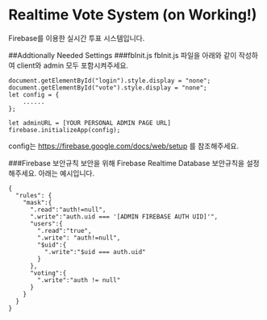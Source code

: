# Realtime Vote System (on Working!)
Firebase를 이용한 실시간 투표 시스템입니다.

##Addtionally Needed Settings
###fbInit.js
fbInit.js 파일을 아래와 같이 작성하여 client와 admin 모두 포함시켜주세요.
```
document.getElementById("login").style.display = "none";
document.getElementById("vote").style.display = "none";
let config = {
    ......
};

let adminURL = [YOUR PERSONAL ADMIN PAGE URL]
firebase.initializeApp(config);
```
config는 https://firebase.google.com/docs/web/setup 를 참조해주세요.

###Firebase 보안규칙
보안을 위해 Firebase Realtime Database 보안규칙을 설정해주세요. 아래는 예시입니다.
```
{
  "rules": {
    "mask":{
      ".read":"auth!=null",
      ".write":"auth.uid === '[ADMIN FIREBASE AUTH UID]'",
      "users":{
        ".read":"true",
        ".write": "auth!=null",
        "$uid":{
          ".write":"$uid === auth.uid"
        }
      },
      "voting":{
        ".write":"auth != null"
      }
    }
  }
}
```
